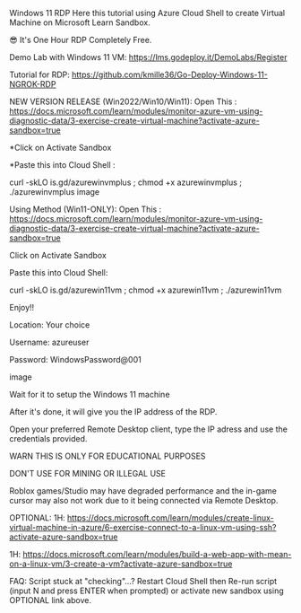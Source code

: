 Windows 11 RDP
Here this tutorial using Azure Cloud Shell to create Virtual Machine on Microsoft Learn Sandbox.

😎 It's One Hour RDP Completely Free.

Demo Lab with Windows 11 VM: https://lms.godeploy.it/DemoLabs/Register

Tutorial for RDP: https://github.com/kmille36/Go-Deploy-Windows-11-NGROK-RDP

NEW VERSION RELEASE (Win2022/Win10/Win11):
Open This : https://docs.microsoft.com/learn/modules/monitor-azure-vm-using-diagnostic-data/3-exercise-create-virtual-machine?activate-azure-sandbox=true

*Click on Activate Sandbox

*Paste this into Cloud Shell :

curl -skLO is.gd/azurewinvmplus ; chmod +x azurewinvmplus ; ./azurewinvmplus
image

Using Method (Win11-ONLY):
Open This : https://docs.microsoft.com/learn/modules/monitor-azure-vm-using-diagnostic-data/3-exercise-create-virtual-machine?activate-azure-sandbox=true

Click on Activate Sandbox

Paste this into Cloud Shell:

 curl -skLO is.gd/azurewin11vm ; chmod +x azurewin11vm ; ./azurewin11vm
 
Enjoy!!

Location: Your choice

Username: azureuser

Password: WindowsPassword@001

image

Wait for it to setup the Windows 11 machine

After it's done, it will give you the IP address of the RDP.

Open your preferred Remote Desktop client, type the IP adress and use the credentials provided.

WARN
THIS IS ONLY FOR EDUCATIONAL PURPOSES

DON'T USE FOR MINING OR ILLEGAL USE

Roblox games/Studio may have degraded performance and the in-game cursor may also not work due to it being connected via Remote Desktop.

OPTIONAL:
1H: https://docs.microsoft.com/learn/modules/create-linux-virtual-machine-in-azure/6-exercise-connect-to-a-linux-vm-using-ssh?activate-azure-sandbox=true

1H: https://docs.microsoft.com/learn/modules/build-a-web-app-with-mean-on-a-linux-vm/3-create-a-vm?activate-azure-sandbox=true

FAQ: Script stuck at "checking"...? Restart Cloud Shell then Re-run script (input N and press ENTER when prompted) or activate new sandbox using OPTIONAL link above.
